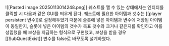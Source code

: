 ![[Pasted image 20250113014248.png]]
퀘스트를 깰 수 있는 상태에서는 엔티티를 클릭할 시 다음과 같은 GUI를 띄우게 된다.
퀘스트에 필요한 아이템과 갯수는 [[player persistent 변수]]로 설정해두었기 때문에 슬롯에 넣은 아이템과 변수에 저장된 아이템이 동일한지, 슬롯에 넣은 아이템의 갯수가 목표 갯수와 크거나 같은지를 확인하고 이를 성립했을 때 보상을 지급하는 형식으로 구현했고, 보상을 받을 경우 [[SubQuestExist]] 변수를 false로 바꾸도록 설계하였다.